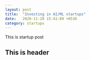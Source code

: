 ```yaml
---
layout: post
title:  "Investing in AI/ML startups"
date:   2020-11-20 15:41:09 +0530
category: startups
---
```


This is startup post

## This is header